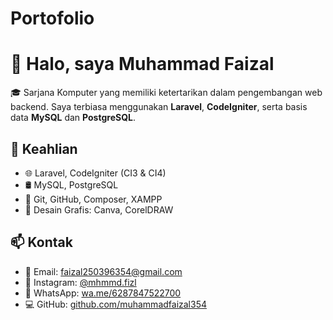 # Portofolio
# 👋 Halo, saya Muhammad Faizal

🎓 Sarjana Komputer yang memiliki ketertarikan dalam pengembangan web backend. Saya terbiasa menggunakan **Laravel**, **CodeIgniter**, serta basis data **MySQL** dan **PostgreSQL**.

## 🧠 Keahlian
- 🌐 Laravel, CodeIgniter (CI3 & CI4)
- 🛢️ MySQL, PostgreSQL
- 🧰 Git, GitHub, Composer, XAMPP
- 🎨 Desain Grafis: Canva, CorelDRAW

## 📫 Kontak
- 📧 Email: faizal250396354@gmail.com
- 📸 Instagram: [@mhmmd.fizl](https://instagram.com/mhmmd.fizl)
- 💬 WhatsApp: [wa.me/6287847522700](https://wa.me/6287847522700)
- 💻 GitHub: [github.com/muhammadfaizal354](https://github.com/muhammadfaizal354)
